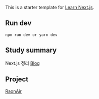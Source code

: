 This is a starter template for [Learn Next.js](https://nextjs.org/learn).

## Run dev
`npm run dev or yarn dev`

## Study summary
Next.js 정리 [Blog](https://blog.naver.com/hanjo1515/222482442023)

## Project
[RaonAir](https://github.com/mju-likelion/raonair_frontend)
